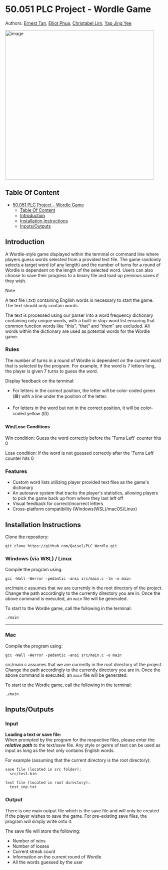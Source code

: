 # 50.051 PLC Project - Wordle Game
Authors: [Ernest Tan](https://github.com/Qaisel), [Elliot Phua](https://github.com/ElliotMonde), [Christabel Lim](https://github.com/christableh), [Yap Jing Yee](https://github.com/jingyeeyap)

<img width="476" alt="image" src="https://github.com/user-attachments/assets/edd85e2b-0e41-4dff-a4e1-b7d332116b7e" />

## Table Of Content

- [50.051 PLC Project - Wordle Game](#50051-plc-project---wordle-game)
  - [Table Of Content](#table-of-content)
  - [Introduction](#introduction)
  - [Installation Instructions](#installation-instructions)
  - [Inputs/Outputs](#inputsoutputs)

## Introduction
A Wordle-style game displayed within the terminal or command line where players guess words selected from a provided text file. The game randomly selects a target word (of any length) and the number of turns for a round of Wordle is dependent on the length of the selected word. Users can also choose to save their progress to a binary file and load up previous saves if they wish.

> [!NOTE]  
> A text file (.txt) containing English words is necessary to start the game. The text should only contain words.

The text is processed using our parser into a word frequency dictionary containing only unique words, with a built-in stop-word list ensuring that common function words like “this”, “that” and “them” are excluded. All words within the dictionary are used as potential words for the Wordle game.

### Rules
The number of turns in a round of Wordle is dependent on the current word that is selected by the program. For example, if the word is 7 letters long, the player is given 7 turns to guess the word.

Display feedback on the terminal:
- For letters in the correct position, the letter will be color-coded green (🟩) with a line under the position of the letter.   
  
- For letters in the word but not in the correct position, it will be color-coded yellow (🟨)  

#### Win/Lose Conditions
Win condition: Guess the word correctly before the 'Turns Left' counter hits 0

Lose condition: If the word is not guessed correctly after the 'Turns Left' counter hits 0

### Features
- Custom word lists utilizing player provided text files as the game's dictionary
- An autosave system that tracks the player's statistics, allowing players to pick the game back up from where they last left off
- Visual feedback for correct/incorrect letters
- Cross-platform compatibility (Windows(WSL)/macOS/Linux)

## Installation Instructions

Clone the repository:

```
git clone https://github.com/Qaisel/PLC_Wordle.git
```


### Windows (via WSL) / Linux

Compile the program using:
```
gcc -Wall -Werror -pedantic -ansi src/main.c -lm -o main
```
src/main.c assumes that we are currently in the root directory of the project. Change the path accordingly to the currently directory you are in.
Once the above command is executed, an `main` file will be generated.

To start to the Wordle game, call the following in the terminal:
```
./main
```

-----

### Mac

Compile the program using:
```
gcc -Wall -Werror -pedantic -ansi src/main.c -o main
```
src/main.c assumes that we are currently in the root directory of the project. Change the path accordingly to the currently directory you are in.
Once the above command is executed, an `main` file will be generated.

To start to the Wordle game, call the following in the terminal:
```
./main
```

## Inputs/Outputs

### Input

**Loading a text or save file:**  
When prompted by the program for the respective files, please enter the **_relative path_** to the text/save file. Any style or genre of text can be used as input as long as the text only contains English words.

For example (assuming that the current directory is the root directory):

```
save file (located in src folder):
  src/test.bin

text file (located in root directory):
  test_inp.txt
```

### Output

There is one main output file which is the save file and will only be created if the player wishes to save the game. For pre-existing save files, the program will simply write onto it.

The save file will store the following:
- Number of wins
- Number of losses
- Current streak count
- Information on the current round of Wordle
- All the words guessed by the user

